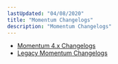 ```yaml
---
lastUpdated: "04/08/2020"
title: "Momentum Changelogs"
description: "Momentum Changelogs"
---
```


* [Momentum 4.x Changelogs](/momentum/changelog/4)
* [Legacy Momentum Changelogs](/momentum/changelog/legacy)
